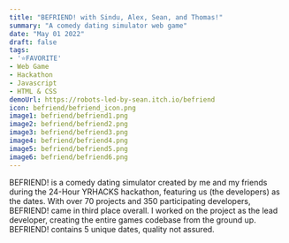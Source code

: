 ```yaml
---
title: "BEFRIEND! with Sindu, Alex, Sean, and Thomas!"
summary: "A comedy dating simulator web game"
date: "May 01 2022"
draft: false
tags:
- '⭐FAVORITE'
- Web Game
- Hackathon
- Javascript
- HTML & CSS
demoUrl: https://robots-led-by-sean.itch.io/befriend
icon: befriend/befriend_icon.png
image1: befriend/befriend1.png
image2: befriend/befriend2.png
image3: befriend/befriend3.png
image4: befriend/befriend4.png
image5: befriend/befriend5.png
image6: befriend/befriend6.png
---
```


BEFRIEND! is a comedy dating simulator created by me and my friends during the 24-Hour YRHACKS hackathon, featuring us (the developers) as the dates. With over 70 projects and 350 participating developers, BEFRIEND! came in third place overall. I worked on the project as the lead developer, creating the entire games codebase from the ground up. BEFRIEND! contains 5 unique dates, quality not assured.
